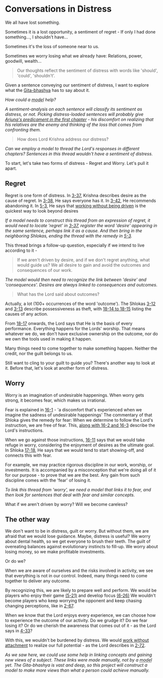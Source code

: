 # Conversations in Distress

We all have lost something.

Sometimes it is a lost opportunity, a sentiment of regret -
If only I had done something..., I shouldn't have...

Sometimes it's the loss of someone near to us.

Sometimes we worry losing what we already have:
Relations, power, goodwill, wealth...

> Our thoughts reflect the sentiment of distress with
> words like 'should', 'could', 'shouldn't'.

Given a sentence conveying our sentiment of distress,
I want to explore what the
[Gita-bhashya](https://rapalearning.com/life-and-liberty/ACover.html)
has to say about it.

_How could a
<abbr title="an interpretation of data to draw inference">model</abbr> help?_

_A sentiment-analysis on each sentence will classify its sentiment as
distress, or not. Picking distress-loaded sentences will probably give
[Arjuna's predicament in the first chapter](https://rapalearning.com/life-and-liberty/Chapter%201.html#26) -
his discomfort on realizing that his relatives are the enemy and
thinking of the loss that comes from confronting them._

> How does Lord Krishna address our distress?

_Can we employ a model to thread the Lord's responses
in different chapters? Sentences in this thread wouldn't
have a sentiment of distress._

To start, let's take two forms of distress - Regret and Worry.
Let's pull it apart.

## Regret

Regret is one form of distress. In
[3-37](https://rapalearning.com/life-and-liberty/Chapter%203.html#37),
Krishna describes desire as the cause of regret. In
[3-38](https://rapalearning.com/life-and-liberty/Chapter%203.html#38),
He says everyone has it. In
[3-42](https://rapalearning.com/life-and-liberty/Chapter%203.html#42),
He recommends abandoning it. In
[5-3](https://rapalearning.com/life-and-liberty/Chapter%205.html#3),
He says that
[working without being driven](https://rapalearning.com/life-and-liberty/karmayoga.html)
is the quickest way to look beyond desires

_If a model needs to construct this thread from an expression of regret,
it would need to locate 'regret' in
[3-37](https://rapalearning.com/life-and-liberty/Chapter%203.html#37),
register the word 'desire' appearing in the same sentence,
perhaps link it as a cause. And then bring in the neighboring Shlokas,
ending the thread with the remedy in
[5-3](https://rapalearning.com/life-and-liberty/Chapter%205.html#3)._

This thread brings a follow-up question,
especially if we intend to live according to it -

> If we aren't driven by desire, and if we don't regret anything,
what would guide us? We all desire to gain and avoid
the outcomes and consequences of our work.

_The model would then need to recognize the link between
'desire' and 'consequences'.
Desires are always linked to consequences and outcomes._

> What has the Lord said about outcomes?

Actually, a lot (100+ occurrences of the word 'outcome').
The Shlokas
[3-12](https://rapalearning.com/life-and-liberty/Chapter%203.html#12)
and [3-13](https://rapalearning.com/life-and-liberty/Chapter%203.html#13)
describe possessiveness as theft, with
[18-14 to 18-15](https://rapalearning.com/life-and-liberty/Chapter%2018.html#14)
listing the causes of any action.

From [18-17](https://rapalearning.com/life-and-liberty/Chapter%2018.html#17)
onwards, the Lord says that He is the basis of every performance.
Everything happens for the Lords' worship. That means whatever we do,
we don't have exclusive ownership on the outcome, nor do we own the tools
used in making it happen.

Many things need to come together to make something happen.
Neither the credit, nor the guilt belongs to us.

Still want to cling to your guilt to guide you?
There's another way to look at it.
Before that, let's look at another form of distress.

## Worry

Worry is an imagination of undesirable happenings.
When worry gets strong, it becomes fear, which makes us irrational.

Fear is explained in
[16-1](https://rapalearning.com/life-and-liberty/Chapter%2016.html#1) -
'a discomfort that's experienced when we imagine the sadness of
undesirable happenings'
The commentary of that Shloka gives the remedy for fear:
When we determine to follow the Lord's instruction, we are free of fear.
This, [along with 16-2 and 16-3](https://rapalearning.com/life-and-liberty/Chapter%2016.html#1)
describe the Lord's instructions.

When we go against those instructions,
[16-11](https://rapalearning.com/life-and-liberty/Chapter%2016.html#11)
says that we would take refuge in worry, considering the enjoyment of desires
as the ultimate goal.
In Shloka [17-18](https://rapalearning.com/life-and-liberty/Chapter%2017.html#18),
He says that we would tend to start showing-off, and connects this with fear.

For example, we may practice rigorous discipline in our work, worship,
or investments. It is accompanied by a misconception that
we're doing all of it for our purpose - to prove that we are the best.
Any gain from such discipline comes with the 'fear' of losing it.

_To link this thread from 'worry', we need a model that links it to fear,
and then look for sentences that deal with fear and similar concepts._

What if we aren't driven by worry? Will we become careless?

## The other way

We don't want to be in distress, guilt or worry. 
But without them, we are afraid that we would lose guidance.
Maybe, distress is useful?
We worry about dental health, so we get everyone to brush their teeth.
The guilt of overeating balances against evolutionary instincts to fill-up.
We worry about losing money, so we make profitable investments. 

Or do we?

When we are aware of ourselves and the risks involved in activity, we see
that everything is not in our control.
Indeed, many things need to come together to deliver any outcome.

By recognizing this, we are likely to prepare well and perform.
We would be players who enjoy their game
[(5-21)](https://rapalearning.com/life-and-liberty/Chapter%205.html#21)
and develop focus
[(6-26)](https://rapalearning.com/life-and-liberty/Chapter%206.html#26)
We wouldn't become players who keep worrying the opponent
and keep chasing changing perceptions, like in
[2-67](https://rapalearning.com/life-and-liberty/Chapter%202.html#67).

When we know that the Lord enjoys every experience, we can choose how to
experience the outcome of our activity.
Do we grudge it? Do we fear losing it?
Or do we cherish the awareness that comes out of it - as the Lord says in
[4-33](https://rapalearning.com/life-and-liberty/Chapter%204.html#33)?

With this, we wouldn't be burdened by distress. We would
[work without attachment](https://rapalearning.com/life-and-liberty/karmayoga.html)
to realize our full potential - as the Lord describes in
[2-72](https://rapalearning.com/life-and-liberty/Chapter%202.html#72).

_As we saw here, we could use some help in linking concepts and gaining
new views of a subject. These links were made manually, not by a 
<abbr title="an interpretation of data to draw inference">model</abbr> yet.
The Gita-bhashya is vast and deep, so this project will construct a model
to make more views than what a person could achieve manually._
